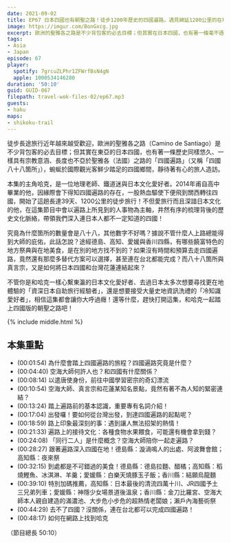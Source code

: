 ```yaml
---
date: 2021-09-02
title: EP67 日本四國也有朝聖之路！徒步1200年歷史的四國遍路，遇見綿延1200公里的在地風景 ft. 履行X旅行 哈克の細道 哈克
image: https://imgur.com/BonGxcg.jpg
excerpt: 歐洲的聖雅各之路是不少背包客的必去目標；但其實在日本四國，也有著一條毫不遜色的「四國遍路」。幾年前甫自高中畢業的哈克，因緣際會下得知四國遍路的存在，一股熱血驅使下便飛到關西轉往四國，開始了這趟長達39天、1200公里的徒步旅行！在這集節目中會以遍路上所見到的人事物為主軸，井然有序的梳理背後的歷史文化脈絡，帶領我們深入連日本人都不一定知道的四國！
tags:
- Asia
- Japan
episode: 67
player:
  spotify: 7grcuZLPhr1ZFWrfBsN4gN
  apple: 1000534146280
duration: '50:10'
guid: GUID-067
filepath: travel-wok-files-02/ep67.mp3
guests:
- haku
maps:
- shikoku-trail
---
```


徒步長途旅行近年越來越受歡迎，歐洲的聖雅各之路（Camino de Santiago）是不少背包客的必去目標；但其實在東亞的日本四國，也有著一條歷史同樣悠久、一樣具有宗教意涵、長度也不亞於聖雅各（法國）之路的「四國遍路」（又稱「四國八十八箇所」），蜿蜒於國際觀光客鮮少踏足的四國鄉間，靜待著有心的旅人造訪。

本集的主角哈克，是一位地理老師、鐵道迷與日本文化愛好者。2014年甫自高中畢業的他，因緣際會下得知四國遍路的存在，一股熱血驅使下便飛到關西轉往四國，開始了這趟長達39天、1200公里的徒步旅行！不但愛旅行而且深諳日本文化的他，在這集節目中會以遍路上所見到的人事物為主軸，井然有序的梳理背後的歷史文化脈絡，帶領我們深入連日本人都不一定知道的四國！

究竟為什麼箇所的數量會是八十八，其他數字不好嗎？據說不管什麼人上路總能得到大師的庇佑，此話怎說？途經德島、高知、愛媛與香川四縣，有哪些饒富特色的地方祭典與在地美食，是在別的地方找不到的？如果沒有時間和預算去走四國遍路，竟然還有那麼多替代方案可以選擇，甚至連在台北都能完成？而八十八箇所與真言宗，又是如何將日本四國和台灣花蓮連結起來？

不管你是和哈克一樣心繫東瀛的日本文化愛好者、去過日本太多次想要尋找更在地體驗的「資深日本自助旅行經驗者」，還是想要接受大量史地資訊洗禮的「冷知識愛好者」，相信這集都會讓你大呼過癮！還等什麼，趕快打開這集，和哈克一起踏上四國版的朝聖之路吧！

{% include middle.html %}

## 本集重點

* (00:01:54) 為什麼會踏上四國遍路的旅程？四國遍路究竟是什麼？
* (00:04:40) 空海大師何許人也？和四國有什麼關係？
* (00:08:14) 以遣唐使身份，前往中國學習密宗的奇幻漂流
* (00:10:54) 空海大師、真言宗和花蓮某知名景點，竟然有著不為人知的緊密連結？
* (00:13:24) 踏上遍路前的基本認識，重要專有名詞介紹！
* (00:17:04) 出發囉！要如何從台灣出發，到達四國遍路的起點呢？
* (00:18:59) 路上印象最深刻的事：遇到讓人無法招架的熱情！
* (00:21:33) 遍路上的接待文化：各種食物水果餵食，可能還有機會拿到錢？
* (00:24:08) 「同行二人」是什麼概念？空海大師陪你一起走遍路？
* (00:28:27) 跟著遍路深入四國在地！德島縣：漩渦鳴人的出處、阿波舞會館；高知縣：夜來祭
* (00:32:15) 到處都是不可錯過的美食！德島縣：德島拉麵、醋橘；高知縣：稻燒鰹魚、冰淇淋、羊羹；愛媛縣：白樂天燒豚玉子飯；香川縣：結願烏龍麵
* (00:39:10) 特別加碼推薦，高知縣：日本最後的清流四萬十川、JR四國予土三兄弟列車；愛媛縣：神隱少女場景道後溫泉；香川縣：金刀比羅宮、空海大師本人親自建造的滿濃池、大步危小步危的超熱情老闆娘；瀨戶內海藝術祭
* (00:44:29) 去不了四國？沒關係，連在台北都可以完成四國遍路！
* (00:48:17) 如何在網路上找到哈克

（節目總長 50:10）
